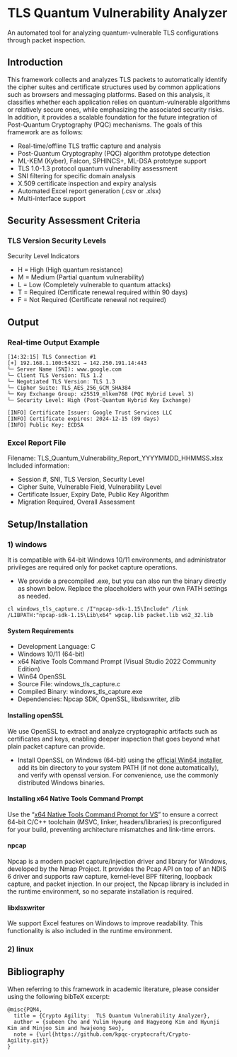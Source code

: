 # TLS Quantum Vulnerability Analyzer

An automated tool for analyzing quantum-vulnerable TLS configurations through packet inspection.   

## Introduction

This framework collects and analyzes TLS packets to automatically identify the cipher suites and certificate structures used by common applications such as browsers and messaging platforms. Based on this analysis, it classifies whether each application relies on quantum-vulnerable algorithms or relatively secure ones, while emphasizing the associated security risks. In addition, it provides a scalable foundation for the future integration of Post-Quantum Cryptography (PQC) mechanisms. The goals of this framework are as follows:

- Real-time/offline TLS traffic capture and analysis
- Post-Quantum Cryptography (PQC) algorithm prototype detection
- ML-KEM (Kyber), Falcon, SPHINCS+, ML-DSA prototype support
- TLS 1.0-1.3 protocol quantum vulnerability assessment
- SNI filtering for specific domain analysis
- X.509 certificate inspection and expiry analysis
- Automated Excel report generation (.csv or .xlsx)
- Multi-interface support



## Security Assessment Criteria

### TLS Version Security Levels
Security Level Indicators
- H = High (High quantum resistance)
- M = Medium (Partial quantum vulnerability)
- L = Low (Completely vulnerable to quantum attacks)
- T = Required (Certificate renewal required within 90 days)
- F = Not Required (Certificate renewal not required)



## Output
### Real-time Output Example

```
[14:32:15] TLS Connection #1
[+] 192.168.1.100:54321 → 142.250.191.14:443
└─ Server Name (SNI): www.google.com
└─ Client TLS Version: TLS 1.2
└─ Negotiated TLS Version: TLS 1.3
└─ Cipher Suite: TLS_AES_256_GCM_SHA384
└─ Key Exchange Group: x25519_mlkem768 (PQC Hybrid Level 3)
└─ Security Level: High (Post-Quantum Hybrid Key Exchange)

[INFO] Certificate Issuer: Google Trust Services LLC
[INFO] Certificate expires: 2024-12-15 (89 days)
[INFO] Public Key: ECDSA
```

### Excel Report File
Filename: TLS_Quantum_Vulnerability_Report_YYYYMMDD_HHMMSS.xlsx
Included information:
- Session #, SNI, TLS Version, Security Level
- Cipher Suite, Vulnerable Field, Vulnerability Level
- Certificate Issuer, Expiry Date, Public Key Algorithm
- Migration Required, Overall Assessment

## Setup/Installation 

### 1) windows
It is compatible with 64-bit Windows 10/11 environments, and administrator privileges are required only for packet capture operations.

- We provide a precompiled .exe, but you can also run the binary directly as shown below. Replace the placeholders with your own PATH settings as needed.
```
cl windows_tls_capture.c /I"npcap-sdk-1.15\Include" /link /LIBPATH:"npcap-sdk-1.15\Lib\x64" wpcap.lib packet.lib ws2_32.lib
```

#### System Requirements
- Development Language: C  
- Windows 10/11 (64-bit)
- x64 Native Tools Command Prompt (Visual Studio 2022 Community Edition)
- Win64 OpenSSL
- Source File: windows_tls_capture.c  
- Compiled Binary: windows_tls_capture.exe  
- Dependencies: Npcap SDK, OpenSSL, libxlsxwriter, zlib

#### Installing openSSL 
We use OpenSSL to extract and analyze cryptographic artifacts such as certificates and keys, enabling deeper inspection that goes beyond what plain packet capture can provide.
- Install OpenSSL on Windows (64-bit) using the [official Win64 installer](https://slproweb.com/products/Win32OpenSSL.html), add its bin directory to your system PATH (if not done automatically), and verify with openssl version. For convenience, use the commonly distributed Windows binaries.

#### Installing x64 Native Tools Command Prompt
Use the “[x64 Native Tools Command Prompt for VS](https://visualstudio.microsoft.com/ko/vs/pricing/?tab=individual)” to ensure a correct 64-bit C/C++ toolchain (MSVC, linker, headers/libraries) is preconfigured for your build, preventing architecture mismatches and link-time errors.

#### npcap 
Npcap is a modern packet capture/injection driver and library for Windows, developed by the Nmap Project. It provides the Pcap API on top of an NDIS 6 driver and supports raw capture, kernel‑level BPF filtering, loopback capture, and packet injection. In our project, the Npcap library is included in the runtime environment, so no separate installation is required.

#### libxlsxwriter
We support Excel features on Windows to improve readability. This functionality is also included in the runtime environment.

### 2) linux


## Bibliography 
When referring to this framework in academic literature, please consider using the following bibTeX excerpt:
```
@misc{PQM4,
  title = {Crypto Agility:  TLS Quantum Vulnerability Analyzer},
  author = {subeen Cho and Yulim Hyoung and Hagyeong Kim and Hyunji Kim and Minjoo Sim and hwajeong Seo},
  note = {\url{https://github.com/kpqc-cryptocraft/Crypto-Agility.git}}
}
```
